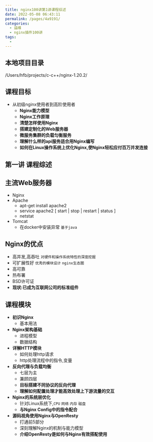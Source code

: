 ```yaml
---
title: nginx100讲第1讲课程综述
date: 2022-05-08 06:43:11
permalink: /pages/4a9191/
categories:
  - 运维
  - nginx插件100讲
tags:
  - 
---
```


## 本地项目目录
/Users/hfb/projects/c-c++/nginx-1.20.2/

## 课程目标
- 从初级nginx使用者到高阶使用者
  - **Nginx能力模型**
  - **Nginx工作原理**
  - **清楚怎样使用Nginx**
  - **搭建定制化的Web服务器**
  - **微服务集群的负载匀衡服务**
  - **理解什么样的api服务适合用Nginx编写**
  - **如何在Linux操作系统上优化Nginx,使Nginx轻松应付百万并发连接**

## 第一讲 课程综述

## 主流Web服务器
- Nginx
- Apache
  - apt-get install apache2
  - service apache2 [ start | stop | restart | status ]
  - netstat
- Tomcat
  - 在docker中安装异常 `基于java`

## Nginx的优点 
- 高并发,高吞吐 `对硬件和操作系统特性的深度挖掘`
- 可扩展性好  `优秀的模块设计` `nginx生态圈`
- 高可靠
- 热布署
- BSD许可证
- **现状:已成为互联网公司的标准组件**

## 课程模块
- **初识Nginx**
  - 基本用法
- **Nginx架构基础**
  - 进程模型
  - 数据结构
- **详解HTTP模块**
  - 如何处理http请求
  - http处理流程中的指令,变量
- **反向代理与负载均衡**
  - 七层为主
  - 兼顾四层
  - **目标搭建不同协议的反向代理**
  - **理解如何配置处理才能高效处理上下游流量的交互**
- **Nginx的系统层优化**
  - 针对Linux系统下,`CPU` `网络` `内存` `磁盘`
  - **与Nginx Config中的指令配合**
- **源码视角使用Nginx与OpenResty**
  - 打通前5部分
  - 深刻理解Nginx的机制与能力模型
  - **介绍OpenResty是如何与Nginx有效搭配使用**


